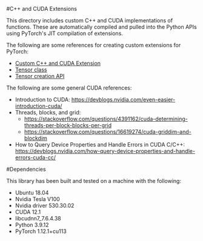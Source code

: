 #C++ and CUDA Extensions

This directory includes custom C++ and CUDA implementations of functions. These
are automatically compiled and pulled into the Python APIs using
PyTorch's JIT compilation of extensions.

The following are some references for creating custom extensions for PyTorch:

* [Custom C++ and CUDA Extension](https://pytorch.org/tutorials/advanced/cpp_extension.html)
* [Tensor class](https://pytorch.org/cppdocs/api/classat_1_1_tensor.html)
* [Tensor creation API](https://pytorch.org/cppdocs/notes/tensor_creation.html)

The following are some general CUDA references:

* Introduction to CUDA: https://devblogs.nvidia.com/even-easier-introduction-cuda/
* Threads, blocks, and grid: 
  * https://stackoverflow.com/questions/4391162/cuda-determining-threads-per-block-blocks-per-grid
  * https://stackoverflow.com/questions/16619274/cuda-griddim-and-blockdim
* How to Query Device Properties and Handle Errors in CUDA C/C++: https://devblogs.nvidia.com/how-query-device-properties-and-handle-errors-cuda-cc/

#Dependencies

This library has been built and tested on a machine with the following:
* Ubuntu 18.04
* Nvidia Tesla V100
* Nvidia driver 530.30.02
* CUDA 12.1
* libcudnn7\_7.6.4.38
* Python 3.9.12
* PyTorch 1.12.1+cu113
